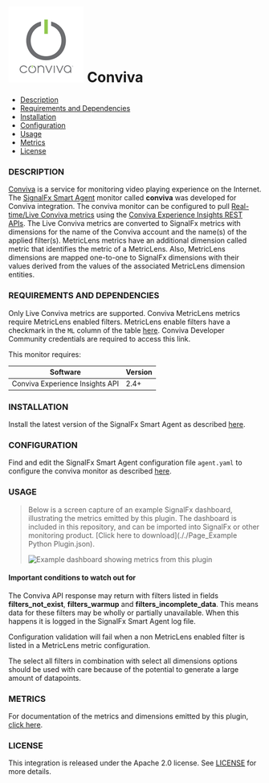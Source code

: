 # ![](./img/integration_conviva.png) Conviva

- [Description](#description)
- [Requirements and Dependencies](#requirements-and-dependencies)
- [Installation](#installation)
- [Configuration](#configuration)
- [Usage](#usage)
- [Metrics](#metrics)
- [License](#license)

### DESCRIPTION

<a target="_blank" href="https://www.conviva.com/">Conviva</a> is a service for monitoring video playing experience on the Internet. The <a target="_blank" href="https://github.com/signalfx/integrations/tree/master/signalfx-agent">SignalFx Smart Agent</a> monitor called **conviva** was developed for Conviva integration. The conviva monitor can be configured to pull [Real-time/Live Conviva metrics](./docs/conviva_live_metrics.md) using the <a target="_blank" href="https://community.conviva.com/site/global/apis_data/experience_insights_api/index.gsp">Conviva Experience Insights REST APIs</a>. The Live Conviva metrics are converted to SignalFx metrics with dimensions for the name of the Conviva account and the name(s) of the applied filter(s). MetricLens metrics have an additional dimension called metric that identifies the metric of a MetricLens. Also, MetricLens dimensions are mapped one-to-one to SignalFx dimensions with their values derived from the values of the associated MetricLens dimension entities.

### REQUIREMENTS AND DEPENDENCIES

Only Live Conviva metrics are supported. Conviva MetricLens metrics require MetricLens enabled filters. MetricLens enable filters have a checkmark in the `ML` column of the table <a target="_blank" href="https://pulse.conviva.com/filters/">here</a>. Conviva Developer Community credentials are required to access this link.

This monitor requires:

| Software          | Version        |
|-------------------|----------------|
| Conviva Experience Insights API |     2.4+       |

### INSTALLATION

Install the latest version of the SignalFx Smart Agent as described [here](https://github.com/signalfx/integrations/tree/master/signalfx-agent).

### CONFIGURATION

Find and edit the SignalFx Smart Agent configuration file `agent.yaml` to configure the conviva monitor as described <a target="_blank" href="https://github.com/signalfx/signalfx-agent/blob/master/docs/monitors/conviva.md">here</a>.

### USAGE

>Below is a screen capture of an example SignalFx dashboard, illustrating the metrics emitted by this plugin. The dashboard is included in this repository, and can be imported into SignalFx or other monitoring product. [Click here to download](././Page_Example Python Plugin.json).
>
>![Example dashboard showing metrics from this plugin](././img/example_plugin_dashboard.png)

#### Important conditions to watch out for

The Conviva API response may return with filters listed in fields **filters_not_exist**, **filters_warmup** and **filters_incomplete_data**. This means data for these filters may be wholly or partially unavailable. When this happens it is logged in the SignalFx Smart Agent log file.

Configuration validation will fail when a non MetricLens enabled filter is listed in a MetricLens metric configuration.

The select all filters in combination with select all dimensions options should be used with care because of the potential to generate a large amount of datapoints.

### METRICS

For documentation of the metrics and dimensions emitted by this plugin, [click here](./docs).

### LICENSE

This integration is released under the Apache 2.0 license. See [LICENSE](./LICENSE) for more details.